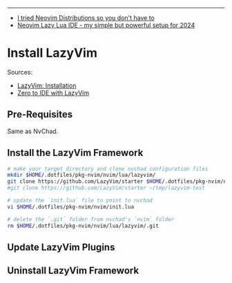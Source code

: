 
<!--
Maintainer:   jeffskinnerbox@yahoo.com / www.jeffskinnerbox.me
Version:      0.0.1
-->


<!--
<div align="center">
<img src="https://raw.githubusercontent.com/jeffskinnerbox/blog/main/content/images/banners-bkgrds/work-in-progress.jpg" title="These materials require additional work and are not ready for general use." align="center" width=420px height=219px>
</div>
-->



------



* [I tried Neovim Distributions so you don't have to](https://www.youtube.com/watch?v=bbHtl0Pxzj8)
* [Neovim Lazy Lua IDE - my simple but powerful setup for 2024](https://www.youtube.com/watch?v=VljhZ0e9zGE)



# Install LazyVim
Sources:
* [LazyVim: Installation](https://www.lazyvim.org/installation)
* [Zero to IDE with LazyVim](https://www.youtube.com/watch?v=N93cTbtLCIM)

## Pre-Requisites
Same as NvChad.

## Install the LazyVim Framework
```bash
# make your target directory and clone nvchad configuration files
mkdir $HOME/.dotfiles/pkg-nvim/nvim/lua/lazyvim/
git clone https://github.com/LazyVim/starter $HOME/.dotfiles/pkg-nvim/nvim/lua/lazyvim/
#git clone https://github.com/LazyVim/starter ~/tmp/lazyvim-test

# update the `init.lua` file to point to nvchad
vi $HOME/.dotfiles/pkg-nvim/nvim/init.lua

# delete the `.git` folder from nvchad's `nvim` folder
rm $HOME/.dotfiles/pkg-nvim/nvim/lua/lazyvim/.git
```

## Update LazyVim Plugins
## Uninstall LazyVim Framework

